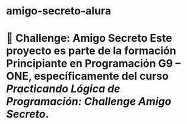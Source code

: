 # amigo-secreto-alura
# 🎉 Challenge: Amigo Secreto  Este proyecto es parte de la formación **Principiante en Programación G9 – ONE**, específicamente del curso *Practicando Lógica de Programación: Challenge Amigo Secreto*.
